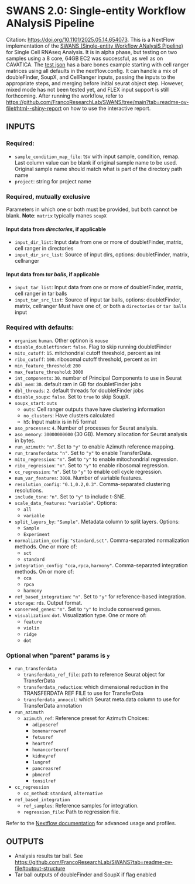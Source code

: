 # SWANS 2.0: Single-entity Workflow ANalysiS Pipeline
Citation: https://doi.org/10.1101/2025.05.14.654073.
This is a NextFlow implementation of the [SWANS (Single-entity Workflow ANalysiS Pipeline)](https://github.com/FrancoResearchLab/SWANS) for Single Cell RNAseq Analysis.
It is in alpha phase, but testing on two samples using a 8 core, 64GB EC2 was successful, as well as on CAVATICA. The [test json](nf/test_inputs/test.json) has a bare bones example starting with cell ranger matrices using all defaults in the nextflow.config.
It can handle a mix of doubleFinder, SoupX, and CellRanger inputs, passing the inputs to the appropriate steps, and merging before initial seurat object step.
However, mixed mode has not been tested yet, and FLEX input support is still forthcoming. 
After running the workflow, refer to https://github.com/FrancoResearchLab/SWANS/tree/main?tab=readme-ov-file#html--shiny-report on how to use the interactive report.

## INPUTS
### Required:
- `sample_condition_map_file`: tsv with input sample, condition, remap. Last column value can be blank if original sample name to be used. Original sample name should match what is part of the directory path name
- `project`: string for project name
### Required, mutually exclusive
Parameters in which one or both must be provided, but both cannot be blank.
**Note**: `matrix` typically manes `soupX`
#### Input data from _directories_, if applicable
- `input_dir_list`: Input data from one or more of doubletFinder, matrix, cell ranger in directories
- `input_dir_src_list`: Source of input dirs, options: doubletFinder, matrix, cellranger
#### Input data from _tar balls_, if applicable
- `input_tar_list`: Input data from one or more of doubletFinder, matrix, cell ranger in tar balls
- `input_tar_src_list`: Source of input tar balls, options: doubletFinder, matrix, cellranger
Must have one of, or both a `directories` or `tar balls` input
### Required with defaults:
- `organism`: `human`. Other optinon is `mouse`
- `disable_doubletfinder`: `false`. Flag to skip running doubletFinder
- `mito_cutoff`:  `15`. mitchondrial cutoff threshold, percent as int
- `ribo_cutoff`: `100`. ribosomal cutoff threshold, percent as int
- `min_feature_threshold`: `200`
- `max_feature_threshold`: `3000`
- `int_components`: `30`. number of Principal Components to use in Seurat
- `dbl_mem`: `30`. default ram in GB for doubletFinder jobs
- `dbl_threads`: `2`. default threads for doubletFinder jobs
- `disable_soupx`: `false`. Set to `true` to skip SoupX.
- `soupx_start`: `outs`
  - `outs`: Cell ranger outputs thave have clustering information
  - `no_clusters`: Have clusters calculated
  - `h5`: Input matrix is in h5 format
- `aso_processes`: `4`. Number of processes for Seurat analysis.
- `aso_memory`: `30000000000` (30 GB). Memory allocation for Seurat analysis in bytes.
- `run_azimuth`: `"n"`. Set to `"y"` to enable Azimuth reference mapping.
- `run_transferdata`: `"n"`. Set to `"y"` to enable TransferData.
- `mito_regression`: `"n"`. Set to `"y"` to enable mitochondrial regression.
- `ribo_regression`: `"n"`. Set to `"y"` to enable ribosomal regression.
- `cc_regression`: `"n"`. Set to `"y"` to enable cell cycle regression.
- `num_var_features`: `3000`. Number of variable features.
- `resolution_config`: `"0.1,0.2,0.3"`. Comma-separated clustering resolutions.
- `include_tsne`: `"n"`. Set to `"y"` to include t-SNE.
- `scale_data_features`: `"variable"`. Options:
  - `all`
  - `variable`
- `split_layers_by`: `"Sample"`. Metadata column to split layers. Options:
  - `Sample`
  - `Experiment`
- `normalization_config`: `"standard,sct"`. Comma-separated normalization methods. One or more of:
  - `sct`
  - `standard`
- `integration_config`: `"cca,rpca,harmony"`. Comma-separated integration methods. On or more of:
  - `cca`
  - `rpca`
  - `harmony`
- `ref_based_integration`: `"n"`. Set to `"y"` for reference-based integration.
- `storage`: `rds`. Output format.
- `conserved_genes`: `"n"`. Set to `"y"` to include conserved genes.
- `visualization`: `dot`. Visualization type. One or more of:
  - `feature`
  - `violin`
  - `ridge`
  - `dot`
### Optional when "parent" params is `y`
- `run_transferdata`
  - `transferdata_ref_file`: path to reference Seurat object for TransferData
  - `transferdata_reduction`: which dimensional reduction in the TRANSFERDATA REF FILE to use for TransferData
  - `transferdata_annocol`: which Seurat meta.data column to use for TransferData annotation
- `run_azimuth`
  - `azimuth_ref`: Reference preset for Azimuth Choices: 
    - `adiposeref`
    - `bonemarrowref`
    - `fetusref`
    - `heartref`
    - `humancortexref`
    - `kidneyref`
    - `lungref`
    - `pancreasref`
    - `pbmcref`
    - `tonsilref`
- `cc_regression`
  - `cc_method`: `standard`, `alternative`
- `ref_based_integration`
  - `ref_samples`: Reference samples for integration.
  - `regression_file`: Path to regression file.

Refer to the [Nextflow documentation](https://www.nextflow.io/docs/latest/) for advanced usage and profiles.

## OUTPUTS
- Analysis results tar ball. See https://github.com/FrancoResearchLab/SWANS?tab=readme-ov-file#output-structure
- Tar ball outputs of doubleFinder and SoupX if flag enabled
